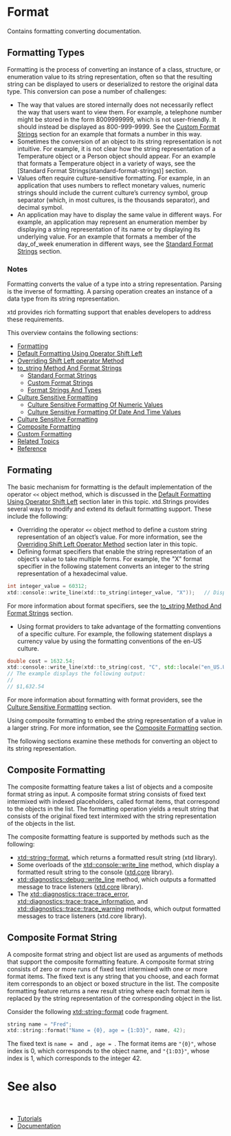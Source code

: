 # Format

Contains formatting converting documentation.

## Formatting Types

Formatting is the process of converting an instance of a class, structure, or enumeration value to its string representation, often so that the resulting string can be displayed to users or deserialized to restore the original data type. This conversion can pose a number of challenges:

* The way that values are stored internally does not necessarily reflect the way that users want to view them. For example, a telephone number might be stored in the form 8009999999, which is not user-friendly. It should instead be displayed as 800-999-9999. See the [Custom Format Strings](#custom-format-strings) section for an example that formats a number in this way.
* Sometimes the conversion of an object to its string representation is not intuitive. For example, it is not clear how the string representation of a Temperature object or a Person object should appear. For an example that formats a Temperature object in a variety of ways, see the [Standard Format Strings(standard-format-strings)] section.
* Values often require culture-sensitive formatting. For example, in an application that uses numbers to reflect monetary values, numeric strings should include the current culture’s currency symbol, group separator (which, in most cultures, is the thousands separator), and decimal symbol.
* An application may have to display the same value in different ways. For example, an application may represent an enumeration member by displaying a string representation of its name or by displaying its underlying value. For an example that formats a member of the day_of_week enumeration in different ways, see the [Standard Format Strings](#standard-format-strings) section.

### Notes

Formatting converts the value of a type into a string representation. Parsing is the inverse of formatting. A parsing operation creates an instance of a data type from its string representation.


xtd provides rich formatting support that enables developers to address these requirements.

This overview contains the following sections:

* [Formatting](#formatting)
* [Default Formatting Using Operator Shift Left](#defaultf-formatting-using-operator-shift-left)
* [Overriding Shift Left operator Method](#overriding-shift-left-operator-method)
* [to_string Method And Format Strings](#to_string-method-and-format-strings)
  * [Standard Format Strings](#standard-format-strings)
  * [Custom Format Strings](#custom-format-strings)
  * [Format Strings And Types](#format-strings-and-types)
* [Culture Sensitive Formatting](#culture-sensitive-formatting)
  * [Culture Sensitive Formatting Of Numeric Values](#culture-sensitive-formatting-of-numeric-values)
  * [Culture Sensitive Formatting Of Date And Time Values](#culture-sensitive-formatting-of-date-and-time-values)
* [Culture Sensitive Formatting](#culture-sensitive-formatting)
* [Composite Formatting](#composite-formatting)
* [Custom Formatting](#custom-formatting)
* [Related Topics](#related-topics)
* [Reference](#reference)

## Formating

The basic mechanism for formatting is the default implementation of the operator `<<` object method, which is discussed in the [Default Formatting Using Operator Shift Left](#default-formatting-using-operator-shift-left) section later in this topic. xtd.Strings provides several ways to modify and extend its default formatting support. These include the following:

* Overriding the operator `<<` object method to define a custom string representation of an object’s value. For more information, see the [Overriding Shift Left Operator Method](#overriding-shift-left-operator-method]) section later in this topic.
* Defining format specifiers that enable the string representation of an object’s value to take multiple forms. For example, the "X" format specifier in the following statement converts an integer to the string representation of a hexadecimal value.

```cpp
int integer_value = 60312;
xtd::console::write_line(xtd::to_string(integer_value, "X"));   // Displays EB98.
```

For more information about format specifiers, see the [to_string Method And Format Strings](#to_string-method-and-format-strings) section.

* Using format providers to take advantage of the formatting conventions of a specific culture. For example, the following statement displays a currency value by using the formatting conventions of the en-US culture.

```cpp
double cost = 1632.54;
xtd::console::write_line(xtd::to_string(cost, "C", std::locale("en_US.UTF-8")));
// The example displays the following output:
//
// $1,632.54
```

For more information about formatting with format providers, see the [Culture Sensitive Formatting](#culture-sensitive-formatting) section.

Using composite formatting to embed the string representation of a value in a larger string. For more information, see the [Composite Formatting](#composite-formatting) section.

The following sections examine these methods for converting an object to its string representation.

## Composite Formatting

The composite formatting feature takes a list of objects and a composite format string as input. A composite format string consists of fixed text intermixed with indexed placeholders, called format items, that correspond to the objects in the list. The formatting operation yields a result string that consists of the original fixed text intermixed with the string representation of the objects in the list.

The composite formatting feature is supported by methods such as the following:

* [xtd::string::format](https://gammasoft71.github.io/xtd/reference_guides/latest/group__format__parse.html#ga3afd6d163bc6391a48a1f84f28a68ffd), which returns a formatted result string (xtd library).
* Some overloads of the [xtd::console::write_line](https://gammasoft71.github.io/xtd/reference_guides/latest/classxtd_1_1console.html#aa9fbf20d808213c547163d5e7101bcda) method, which display a formatted result string to the console ([xtd.core](https://gammasoft71.github.io/xtd/reference_guides/latest/group__xtd__core.html) library).
* [xtd::diagnostics::debug::write_line](https://gammasoft71.github.io/xtd/reference_guides/latest/classxtd_1_1diagnostics_1_1debug.html#a2656cc128804128258ecad60ecf1cbd1) method, which outputs a formatted message to trace listeners ([xtd.core](https://gammasoft71.github.io/xtd/reference_guides/latest/group__xtd__core.html) library).
* The [xtd::diagnostics::trace::trace_error](https://gammasoft71.github.io/xtd/reference_guides/latest/classxtd_1_1diagnostics_1_1trace.html#a961460d0f10e5a3a36cfa2ecc222687a), [xtd::diagnostics::trace::trace_information](https://gammasoft71.github.io/xtd/reference_guides/latest/classxtd_1_1diagnostics_1_1trace.html#ae6444d92dadb5325844ed01313384335), and [xtd::diagnostics::trace::trace_warning](https://gammasoft71.github.io/xtd/reference_guides/latest/classxtd_1_1diagnostics_1_1trace.html#a8500d77e87bea7e8b021d1530e403850) methods, which output formatted messages to trace listeners (xtd.core library).

## Composite Format String

A composite format string and object list are used as arguments of methods that support the composite formatting feature. A composite format string consists of zero or more runs of fixed text intermixed with one or more format items. The fixed text is any string that you choose, and each format item corresponds to an object or boxed structure in the list. The composite formatting feature returns a new result string where each format item is replaced by the string representation of the corresponding object in the list.

Consider the following [xtd::string::format](https://gammasoft71.github.io/xtd/reference_guides/latest/group__format__parse.html#ga3afd6d163bc6391a48a1f84f28a68ffd) code fragment.

```cpp
string name = "Fred";
xtd::string::format("Name = {0}, age = {1:D3}", name, 42);
```

The fixed text is `name = ` and `, age = `. The format items are `"{0}"`, whose index is 0, which corresponds to the object name, and `"{1:D3}"`, whose index is 1, which corresponds to the integer 42.

# See also
​
* [Tutorials](/docs/documentation/guides/Overview/Tutorials)
* [Documentation](/docs/documentation)
